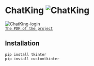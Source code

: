 # ChatKing ![ChatKing](https://user-images.githubusercontent.com/115154379/226927191-26d5f7f9-9352-41ee-9947-f03c69f162da.png)

![ChatKing-login](https://user-images.githubusercontent.com/115154379/227493607-a2b0ee86-239e-485c-8f63-cdc7493b5e92.png)
<br>
[`The PDF of the project`](https://drive.google.com/file/d/1YKeIq4VTpHVR0I6hjyE-RkYqNB0EDt8l/view)

## Installation
```
pip install tkinter
pip install customtkinter
```
